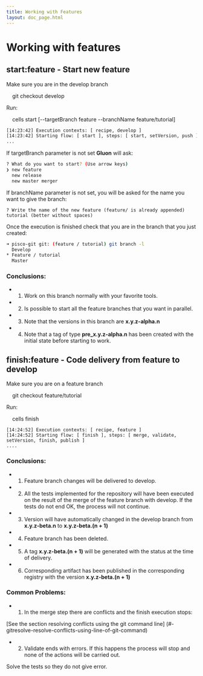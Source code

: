 ```yaml
---
title: Working with Features
layout: doc_page.html
---
```


# Working with features

## start:feature - Start new feature

Make sure you are in the develop branch

    git checkout develop

Run:

    cells start [--targetBranch feature --branchName feature/tutorial]

```bash
[14:23:42] Execution contexts: [ recipe, develop ]
[14:23:42] Starting flow: [ start ], steps: [ start, setVersion, push ]
...
```

If targetBranch parameter is not set **Gluon** will ask:

```bash
? What do you want to start? (Use arrow keys)
❯ new feature
  new release
  new master merger
```

If branchName parameter is not set, you will be asked for the name you want to give the branch:

```
? Write the name of the new feature (feature/ is already appended) tutorial (better without spaces)
```

Once the execution is finished check that you are in the branch that you just created:

```bash
➜ pisco-git git: (feature / tutorial) git branch -l
  Develop
* Feature / tutorial
  Master
```

### Conclusions:

- 1. Work on this branch normally with your favorite tools.
- 2. Is possible to start all the feature branches that you want in parallel.
- 3. Note that the versions in this branch are **x.y.z-alpha.n**
- 4. Note that a tag of type **pre_x.y.z-alpha.n** has been created with the initial state before starting to work.

## finish:feature - Code delivery from feature to develop

Make sure you are on a feature branch

    git checkout feature/tutorial

Run:

    cells finish

```
[14:24:52] Execution contexts: [ recipe, feature ]
[14:24:52] Starting flow: [ finish ], steps: [ merge, validate, setVersion, finish, publish ]
....
```

### Conclusions:

- 1. Feature branch changes will be delivered to develop.
- 2. All the tests implemented for the repository will have been executed on the result of the merge of the feature branch with develop. If the tests do not end OK, the process will not continue.
- 3. Version will have automatically changed in the develop branch from **x.y.z-beta.n** to **x.y.z-beta.(n + 1)**
- 4. Feature branch has been deleted.
- 5. A tag **x.y.z-beta.(n + 1)** will be generated with the status at the time of delivery.
- 6. Corresponding artifact has been published in the corresponding registry with the version **x.y.z-beta.(n + 1)**

### Common Problems:

- 1. In the merge step there are conflicts and the finish execution stops:

[See the section resolving conflicts using the git command line] (#-gitresolve-resolve-conflicts-using-line-of-git-command)

- 2. Validate ends with errors. If this happens the process will stop and none of the actions will be carried out.

Solve the tests so they do not give error.